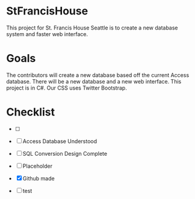 # StFrancisHouse
This project for St. Francis House Seattle is to create a new database system and faster web interface.


# Goals
The contributors will create a new database based off the current Access database.
There will be a new database and a new web interface.
This project is in C#.
Our CSS uses Twitter Bootstrap.


# Checklist

-[ ] 
-[ ] Access Database Understood 
-[ ] SQL Conversion Design Complete
-[ ] Placeholder
-[x] Github made

-[ ] test
